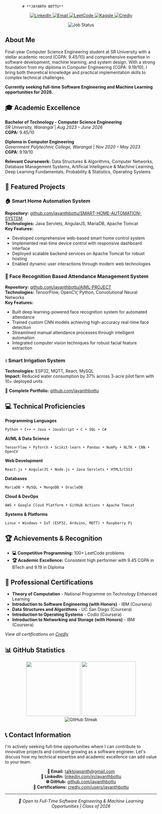             # **JAYANTH BOTTU**
<p align="center">
  <a href="https://www.linkedin.com/in/jayanthbottu">
    <img src="https://img.shields.io/badge/LinkedIn-0077B5?style=for-the-badge&logo=linkedin&logoColor=white" alt="LinkedIn"/>
  </a>
  <a href="mailto:talktojayanth@gmail.com">
    <img src="https://img.shields.io/badge/Email-D14836?style=for-the-badge&logo=gmail&logoColor=white" alt="Email"/>
  </a>
  <a href="https://leetcode.com/jayanthbottu">
    <img src="https://img.shields.io/badge/LeetCode-FFA116?style=for-the-badge&logo=leetcode&logoColor=black" alt="LeetCode"/>
  </a>
  <a href="https://www.kaggle.com/jayanthbottu">
    <img src="https://img.shields.io/badge/Kaggle-20BEFF?style=for-the-badge&logo=kaggle&logoColor=white" alt="Kaggle"/>
  </a>
  <a href="https://credly.com/users/jayanthbottu">
    <img src="https://img.shields.io/badge/Credly-FF6B35?style=for-the-badge&logo=credly&logoColor=white" alt="Credly"/>
  </a>
</p>

<p align="center">
  <img src="https://img.shields.io/badge/Status-Seeking%202026%20Full--Time%20Opportunities-green?style=for-the-badge" alt="Job Status"/>
</p>

## About Me

Final-year Computer Science Engineering student at SR University with a stellar academic record (CGPA: 9.45/10) and comprehensive expertise in software development, machine learning, and system design. With a strong foundation from my diploma in Computer Engineering (CGPA: 9.19/10), I bring both theoretical knowledge and practical implementation skills to complex technical challenges.

**Currently seeking full-time Software Engineering and Machine Learning opportunities for 2026.**

## 🎓 Academic Excellence

**Bachelor of Technology - Computer Science Engineering**  
*SR University, Warangal* | *Aug 2023 – June 2026*  
**CGPA:** 9.45/10

**Diploma in Computer Engineering**  
*Government Polytechnic College, Warangal* | *Nov 2020 – May 2023*  
**CGPA:** 9.19/10

**Relevant Coursework:** Data Structures & Algorithms, Computer Networks, Database Management Systems, Artificial Intelligence & Machine Learning, Deep Learning Fundamentals, Probability & Statistics, Operating Systems

## 🚀 Featured Projects

### 🏠 Smart Home Automation System
**Repository:** [github.com/jayanthbottu/SMART-HOME-AUTOMATION-SYSTEM](https://github.com/jayanthbottu/SMART-HOME-AUTOMATION-SYSTEM)  
**Technologies:** Java Servlets, AngularJS, MariaDB, Apache Tomcat  
**Key Features:**
- Developed comprehensive web-based smart home control system
- Implemented real-time device control with responsive dashboard interface
- Deployed scalable backend services on Apache Tomcat for robust hosting
- Enabled dynamic user interactions through modern web technologies

### 👤 Face Recognition Based Attendance Management System
**Repository:** [github.com/jayanthbottu/AIML-PROJECT](https://github.com/jayanthbottu/AIML-PROJECT)  
**Technologies:** TensorFlow, OpenCV, Python, Convolutional Neural Networks  
**Key Features:**
- Built deep learning-powered face recognition system for automated attendance
- Trained custom CNN models achieving high-accuracy real-time face detection
- Streamlined manual attendance processes through intelligent automation
- Integrated computer vision techniques for robust facial feature extraction

### 💧 Smart Irrigation System
**Technologies:** ESP32, MQTT, React, MySQL  
**Impact:** Reduced water consumption by 37% across 3-acre pilot farm with 10+ deployed units

📂 **Complete Portfolio:** [github.com/jayanthbottu](https://jayanthbottu.github.io/)

## 💻 Technical Proficiencies

**Programming Languages**
```
Python • C++ • Java • JavaScript • C • SQL • C#
```

**AI/ML & Data Science**
```
TensorFlow • PyTorch • Scikit-learn • Pandas • NumPy • NLTK • CNN • OpenCV
```

**Web Development**
```
React.js • AngularJS • Node.js • Java Servlets • HTML5/CSS3
```

**Databases**
```
MariaDB • MySQL • MongoDB • OracleDB
```

**Cloud & DevOps**
```
AWS • Google Cloud Platform • GitHub Actions • Apache Tomcat
```

**Systems & Platforms**
```
Linux • Windows • IoT (ESP32, Arduino, MQTT) • Raspberry Pi
```

## 🏆 Achievements & Recognition

- **💻 Competitive Programming:** 100+ LeetCode problems
- **🏆 Academic Excellence:** Consistent high performer with 9.45 CGPA in BTech and 9.19 in Diploma

## 📜 Professional Certifications

- **Theory of Computation** - National Programme on Technology Enhanced Learning
- **Introduction to Software Engineering (with Honors)** - IBM (Coursera)
- **Data Structures and Algorithms** - UC San Diego (Coursera)
- **Introduction to Operating Systems** - Codio (Coursera)
- **Introduction to Networking and Storage (with Honors)** - IBM (Coursera)

*View all certifications on [Credly](https://credly.com/users/jayanthbottu)*

## 📊 GitHub Statistics

<div align="center">
  <img height="180em" src="https://github-readme-stats.vercel.app/api?username=jayanthbottu&show_icons=true&theme=tokyonight&include_all_commits=true&count_private=true&hide_border=true"/>
  <img height="180em" src="https://github-readme-stats.vercel.app/api/top-langs/?username=jayanthbottu&layout=compact&langs_count=8&theme=tokyonight&hide_border=true"/>
</div>

<div align="center">
  <img src="https://github-readme-streak-stats.herokuapp.com/?user=jayanthbottu&theme=tokyonight&hide_border=true" alt="GitHub Streak"/>
</div>

## 📞 Contact Information

I'm actively seeking full-time opportunities where I can contribute to innovative projects and continue growing as a software engineer. Let's discuss how my technical expertise and academic excellence can add value to your team.

<div align="center">

**📧 Email:** [talktojayanth@gmail.com](mailto:jayanthbottu@gmail.com)  
**💼 LinkedIn:** [linkedin.com/in/jayanthbottu](https://linkedin.com/in/jayanthbottu)  
**🌐 GitHub:** [github.com/jayanthbottu](https://github.com/jayanthbottu)  
**🏅 Certifications:** [credly.com/users/jayanthbottu](https://credly.com/users/jayanthbottu)

</div>

---

<div align="center">
  <i>🎯 Open to Full-Time Software Engineering & Machine Learning Opportunities | Class of 2026</i>
</div>
